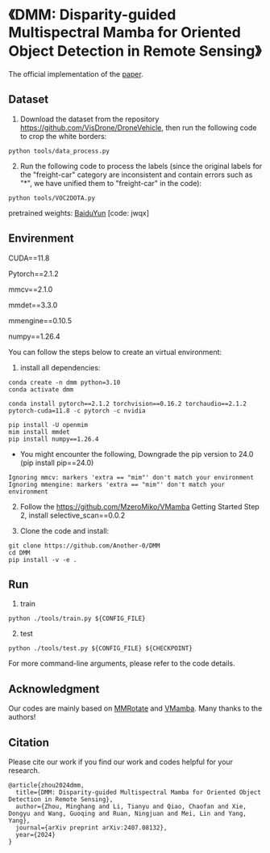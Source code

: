 # 《DMM: Disparity-guided Multispectral Mamba for Oriented Object Detection in Remote Sensing》

The official implementation of the [paper](https://arxiv.org/abs/2407.08132).

## Dataset
1. Download the dataset from the repository https://github.com/VisDrone/DroneVehicle, then run the following code to crop the white borders:
```shell
python tools/data_process.py
```

2. Run the following code to process the labels (since the original labels for the "freight-car" category are inconsistent and contain errors such as "*", we have unified them to "freight-car" in the code):
```shell
python tools/VOC2DOTA.py
```


pretrained weights: [BaiduYun](https://pan.baidu.com/s/1XdKKjrGseeM5_JSKfxfA1A?pwd=jwqx) \[code: jwqx\]


## Envirenment
CUDA==11.8

Pytorch==2.1.2

mmcv==2.1.0

mmdet==3.3.0

mmengine==0.10.5

numpy==1.26.4

You can follow the steps below to create an virtual environment:

1. install all dependencies:
```
conda create -n dmm python=3.10
conda activate dmm

conda install pytorch==2.1.2 torchvision==0.16.2 torchaudio==2.1.2 pytorch-cuda=11.8 -c pytorch -c nvidia

pip install -U openmim
mim install mmdet
pip install numpy==1.26.4
```

- You might encounter the following, Downgrade the pip version to 24.0 (pip install pip==24.0)
```
Ignoring mmcv: markers 'extra == "mim"' don't match your environment
Ignoring mmengine: markers 'extra == "mim"' don't match your environment
```


2. Follow the https://github.com/MzeroMiko/VMamba Getting Started Step 2, install selective_scan==0.0.2


3. Clone the code and install:
```
git clone https://github.com/Another-0/DMM
cd DMM
pip install -v -e .
```

## Run

1. train
```
python ./tools/train.py ${CONFIG_FILE} 
```

2. test
```
python ./tools/test.py ${CONFIG_FILE} ${CHECKPOINT}
```


For more command-line arguments, please refer to the code details.

## Acknowledgment
Our codes are mainly based on [MMRotate](https://github.com/open-mmlab/mmrotate) and [VMamba](https://github.com/MzeroMiko/VMamba). Many thanks to the authors!

## Citation
Please cite our work if you find our work and codes helpful for your research.
```
@article{zhou2024dmm,
  title={DMM: Disparity-guided Multispectral Mamba for Oriented Object Detection in Remote Sensing},
  author={Zhou, Minghang and Li, Tianyu and Qiao, Chaofan and Xie, Dongyu and Wang, Guoqing and Ruan, Ningjuan and Mei, Lin and Yang, Yang},
  journal={arXiv preprint arXiv:2407.08132},
  year={2024}
}
```